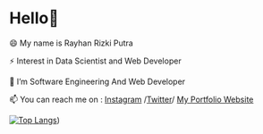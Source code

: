 # Hello👋

😄 My name is Rayhan Rizki Putra

⚡ Interest in Data Scientist and Web Developer

🌱 I’m Software Engineering And Web Developer

📫 You can reach me on :  [Instagram](https://www.instagram.com/spcyl_/) /[Twitter](https://twitter.com/Rayhan26901596)/ [My Portfolio Website](https://rayhan-01.netlify.app/)


[![Top Langs](https://github-readme-stats.vercel.app/api/top-langs/?username=Ryhann&layout=compact&theme=react)](https://github.com/Ryhann))
